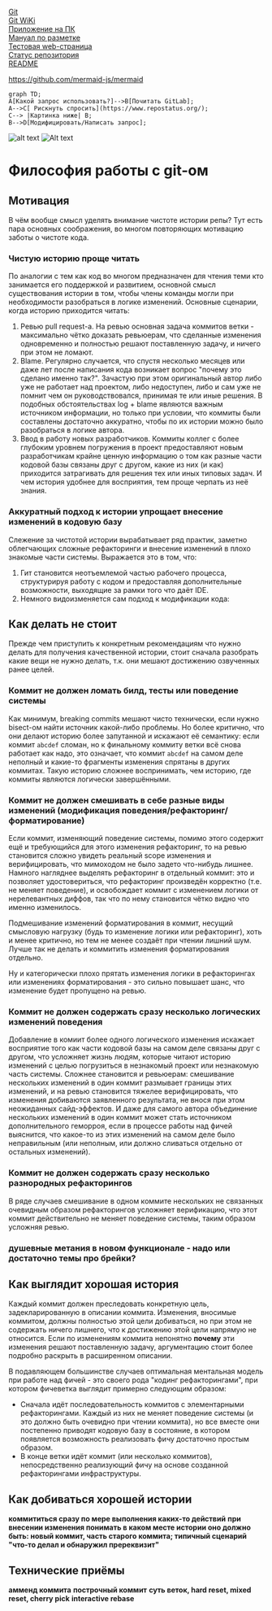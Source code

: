 [Git](https://git-scm.com/)  
[Git WiKi](https://en.wikipedia.org/wiki/Git)  
[Приложение на ПК](https://desktop.github.com/)  
[Мануал по разметке](https://www.makeareadme.com/)  
[Тестовая web-страница](https://pages.github.com/)  
[Статус репозитория](https://www.repostatus.org/)  
[README](https://en.wikipedia.org/wiki/README)

https://github.com/mermaid-js/mermaid

```mermaid
graph TD;
A[Какой запрос использовать?]-->B[Почитать GitLab];
A-->C[ Рискнуть спросить](https://www.repostatus.org/);
C--> |Картинка ниже| B;
B-->D[Модифицировать/Написать запрос];
```

![alt text](information/blob/main/img/time.jpeg)
![Alt text](information/blob/main/img/time.jpeg?raw=true "Title")

# Философия работы с git-ом

## Мотивация

В чём вообще смысл уделять внимание чистоте истории репы? Тут есть пара основных соображения, во многом повторяющих мотивацию заботы о чистоте кода.

### Чистую историю проще читать

По аналогии с тем как код во многом предназначен для чтения теми кто занимается его поддержкой и развитием, основной смысл существования истории в том, чтобы члены команды могли при необходимости разобраться в логике изменений. Основные сценарии, когда историю приходится читать:

1. Ревью pull request-а. На ревью основная задача коммитов ветки - максимально чётко доказать ревьюерам, что сделанные изменения одновременно и полностью решают поставленную задачу, и ничего при этом не ломают.
2. Blame. Регулярно случается, что спустя несколько месяцев или даже лет после написания кода возникает вопрос "почему это сделано именно так?". Зачастую при этом оригинальный автор либо уже не работает над проектом, либо недоступен, либо и сам уже не помнит чем он руководствовался, принимая те или иные решения. В подобных обстоятельствах log + blame являются важным источником информации, но только при условии, что коммиты были составлены достаточно аккуратно, чтобы по их истории можно было разобраться в логике автора.
3. Ввод в работу новых разработчиков. Коммиты коллег с более глубоким уровнем погружения в проект предоставляют новым разработчикам крайне ценную информацию о том как разные части кодовой базы связаны друг с другом, какие из них (и как) приходится затрагивать для решения тех или иных типовых задач. И чем история удобнее для восприятия, тем проще черпать из неё знания.

### Аккуратный подход к истории упрощает внесение изменений в кодовую базу

Слежение за чистотой истории вырабатывает ряд практик, заметно облегчающих сложные рефакторинги и внесение изменений в плохо знакомые части системы. Выражается это в том, что:

1. Гит становится неотъемлемой частью рабочего процесса, структурируя работу с кодом и предоставляя дополнительные возможности, выходящие за рамки того что даёт IDE.
2. Немного видоизменяется сам подход к модификации кода: **<TODO>**

## Как делать **не** стоит

Прежде чем приступить к конкретным рекомендациям что нужно делать для получения качественной истории, стоит сначала разобрать какие вещи не нужно делать, т.к. они мешают достижению озвученных ранее целей.

### Коммит не должен ломать билд, тесты или поведение системы

Как минимум, breaking commits мешают чисто технически, если нужно bisect-ом найти источник какой-либо проблемы. Но более критично, что они делают историю более запутанной и искажают её семантику: если коммит `abcdef` сломан, но к финальному коммиту ветки всё снова работает как надо, это означает, что коммит `abcdef` на самом деле неполный и какие-то фрагменты изменения спрятаны в других коммитах. Такую историю сложнее воспринимать, чем историю, где коммиты являются логически завершёнными.

### Коммит не должен смешивать в себе разные виды изменений (модификация поведения/рефакторинг/форматирование)

Если коммит, изменяющий поведение системы, помимо этого содержит ещё и требующийся для этого изменения рефакторинг, то на ревью становится сложно увидеть реальный scope изменения и верифицировать, что мимоходом не было задето что-нибудь лишнее. Намного нагляднее выделять рефакторинг в отдельный коммит: это и позволяет удостовериться, что рефакторинг произведён корректно (т.е. не меняет поведение), и освобождает коммит с изменением логики от нерелевантных диффов, так что по нему становится чётко видно что именно изменилось.

Подмешивание изменений форматирования в коммит, несущий смысловую нагрузку (будь то изменение логики или рефакторинг), хоть и менее критично, но тем не менее создаёт при чтении лишний шум. Лучше так не делать и коммитить изменения форматирования отдельно.

Ну и категорически плохо прятать изменения логики в рефакторингах или изменениях форматирования - это сильно повышает шанс, что изменение будет пропущено на ревью.

### Коммит не должен содержать сразу несколько логических изменений поведения

Добавление в комиит более одного логического изменения искажает восприятие того как части кодовой базы на самом деле связаны друг с другом, что усложняет жизнь людям, которые читают историю изменений с целью погрузиться в незнакомый проект или незнакомую часть системы. Сложнее становится и ревьюерам: смешивание нескольких изменений в один коммит размывает границы этих изменений, и на ревью становится тяжелее верифицировать, что изменения добиваются заявленного результата, не внося при этом неожиданных сайд-эффектов. И даже для самого автора объединение нескольких изменений в один коммит может стать источником дополнительного геморроя, если в процессе работы над фичей выяснится, что какое-то из этих изменений на самом деле было неправильным (или неполным, или должно сливаться отдельно от остальных изменений).

### Коммит не должен содержать сразу несколько разнородных рефакторингов

В ряде случаев смешивание в одном коммите нескольких не связанных очевидным образом рефакторингов усложняет верификацию, что этот коммит действительно не меняет поведение системы, таким образом усложняя ревью.

### **<TODO> душевные метания в новом функционале - надо или достаточно темы про брейки?**

## Как выглядит хорошая история

Каждый коммит должен преследовать конкретную цель, задекларированную в описании коммита. Изменения, вносимые коммитом, должны полностью этой цели добиваться, но при этом не содержать ничего лишнего, что к достижению этой цели напрямую не относится. Если по изменениям коммита непонятно **почему** эти изменения решают поставленную задачу, аргументацию стоит более подробно раскрыть в расширенном описании.

В подавляющем большинстве случаев оптимальная ментальная модель при работе над фичей - это своего рода "кодинг рефакторингами", при котором фичеветка выглядит примерно следующим образом:

- Сначала идёт последовательность коммитов с элементарными рефакторингами. Каждый из них не меняет поведение системы (и это должно быть очевидно при чтении коммита), но все вместе они постепенно приводят кодовую базу в состояние, в котором появляется возможность реализовать фичу достаточно простым образом.
- В конце ветки идёт коммит (или несколько коммитов), непосредственно реализующий фичу на основе созданной рефакторингами инфраструктуры.

## Как добиваться хорошей истории

**<TODO> коммититься сразу по мере выполнения каких-то действий**
**<TODO> при внесении изменения понимать в каком месте истории оно должно быть: новый коммит, часть старого коммита; типичный сценарий "что-то делал и обнаружил пререквизит"**

## Технические приёмы

**<TODO> амменд коммита**
**<TODO> построчный коммит**
**<TODO> суть веток, hard reset, mixed reset, cherry pick**
**<TODO> interactive rebase**
